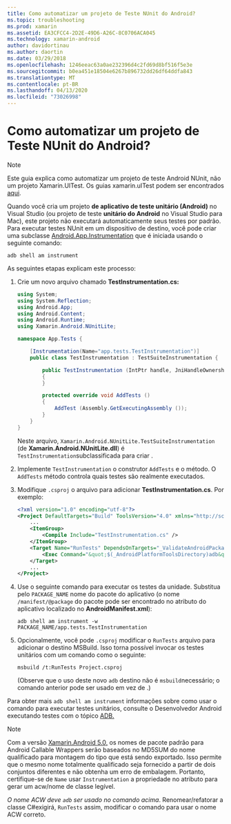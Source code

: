 ```yaml
---
title: Como automatizar um projeto de Teste NUnit do Android?
ms.topic: troubleshooting
ms.prod: xamarin
ms.assetid: EA3CFCC4-2D2E-49D6-A26C-8C0706ACA045
ms.technology: xamarin-android
author: davidortinau
ms.author: daortin
ms.date: 03/29/2018
ms.openlocfilehash: 1246eeac63a0ae232396d4c2fd69d8bf516f5e3e
ms.sourcegitcommit: b0ea451e18504e6267b896732dd26df64ddfa843
ms.translationtype: MT
ms.contentlocale: pt-BR
ms.lasthandoff: 04/13/2020
ms.locfileid: "73026998"
---
```

# <a name="how-do-i-automate-an-android-nunit-test-project"></a>Como automatizar um projeto de Teste NUnit do Android?

> [!NOTE]
> Este guia explica como automatizar um projeto de teste Android NUnit, não um projeto Xamarin.UITest. Os guias xamarin.uITest podem ser encontrados [aqui](https://docs.microsoft.com/appcenter/test-cloud/preparing-for-upload/xamarin-android-uitest).

Quando você cria um projeto **de aplicativo de teste unitário (Android)** no Visual Studio (ou projeto de teste **unitário do Android** no Visual Studio para Mac), este projeto não executará automaticamente seus testes por padrão.
Para executar testes NUnit em um dispositivo de destino, você pode criar uma subclasse [Android.App.Instrumentation](xref:Android.App.Instrumentation) que é iniciada usando o seguinte comando: 

```shell
adb shell am instrument 
```

As seguintes etapas explicam este processo:

1. Crie um novo arquivo chamado **TestInstrumentation.cs:** 

    ```cs 
    using System;
    using System.Reflection;
    using Android.App;
    using Android.Content;
    using Android.Runtime;
    using Xamarin.Android.NUnitLite;

    namespace App.Tests {

        [Instrumentation(Name="app.tests.TestInstrumentation")]
        public class TestInstrumentation : TestSuiteInstrumentation {

            public TestInstrumentation (IntPtr handle, JniHandleOwnership transfer) : base (handle, transfer)
            {
            }

            protected override void AddTests ()
            {
                AddTest (Assembly.GetExecutingAssembly ());
            }
        }
    }
    ```

    Neste arquivo, `Xamarin.Android.NUnitLite.TestSuiteInstrumentation` (de **Xamarin.Android.NUnitLite.dll**) é `TestInstrumentation`subclassificada para criar .

2. Implemente `TestInstrumentation` o construtor `AddTests` e o método. O `AddTests` método controla quais testes são realmente executados.

3. Modifique `.csproj` o arquivo para adicionar **TestInstrumentation.cs**. Por exemplo:

    ```xml
    <?xml version="1.0" encoding="utf-8"?>
    <Project DefaultTargets="Build" ToolsVersion="4.0" xmlns="http://schemas.microsoft.com/developer/msbuild/2003">
        ...
        <ItemGroup>
            <Compile Include="TestInstrumentation.cs" />
        </ItemGroup>
        <Target Name="RunTests" DependsOnTargets="_ValidateAndroidPackageProperties">
            <Exec Command="&quot;$(_AndroidPlatformToolsDirectory)adb&quot; $(AdbTarget) $(AdbOptions) shell am instrument -w $(_AndroidPackage)/app.tests.TestInstrumentation" />
        </Target>
        ...
    </Project>
    ```

4. Use o seguinte comando para executar os testes da unidade. Substitua pelo `PACKAGE_NAME` nome do pacote do aplicativo (o nome `/manifest/@package` do pacote pode ser encontrado no atributo do aplicativo localizado no **AndroidManifest.xml**):

    ```shell
    adb shell am instrument -w PACKAGE_NAME/app.tests.TestInstrumentation
    ```

5. Opcionalmente, você pode `.csproj` modificar o `RunTests` arquivo para adicionar o destino MSBuild. Isso torna possível invocar os testes unitários com um comando como o seguinte:

    ```shell
    msbuild /t:RunTests Project.csproj
    ```

    (Observe que o uso deste novo `adb` destino não é `msbuild`necessário; o comando anterior pode ser usado em vez de .)

Para obter mais `adb shell am instrument` informações sobre como usar o comando para executar testes unitários, consulte o Desenvolvedor Android executando testes com o tópico [ADB.](https://developer.android.com/studio/test/command-line.html#RunTestsDevice)

> [!NOTE]
> Com a versão [Xamarin.Android 5.0,](https://github.com/xamarin/release-notes-archive/blob/master/release-notes/android/xamarin.android_5/xamarin.android_5.1/index.md#Android_Callable_Wrapper_Naming) os nomes de pacote padrão para Android Callable Wrappers serão baseados no MD5SUM do nome qualificado para montagem do tipo que está sendo exportado. Isso permite que o mesmo nome totalmente qualificado seja fornecido a partir de dois conjuntos diferentes e não obtenha um erro de embalagem. Portanto, certifique-se de `Name` usar `Instrumentation` a propriedade no atributo para gerar um acw/nome de classe legível.

_O nome ACW deve `adb` ser usado no comando acima_.
Renomear/refatorar a classe C#exigirá, `RunTests` assim, modificar o comando para usar o nome ACW correto.
